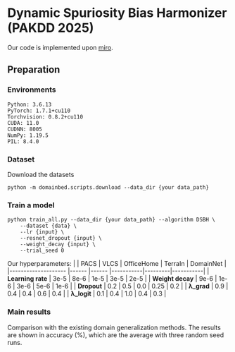 # Dynamic Spuriosity Bias Harmonizer (PAKDD 2025)
Our code is implemented upon [miro](https://github.com/khanrc/miro).

## Preparation
### Environments
```
Python: 3.6.13
PyTorch: 1.7.1+cu110
Torchvision: 0.8.2+cu110
CUDA: 11.0
CUDNN: 8005
NumPy: 1.19.5
PIL: 8.4.0
```

### Dataset
Download the datasets
```
python -m domainbed.scripts.download --data_dir {your data_path}
```

### Train a model
```
python train_all.py --data_dir {your data_path} --algorithm DSBH \
    --dataset {data} \
    --lr {input} \
    --resnet_dropout {input} \
    --weight_decay {input} \
    --trial_seed 0
```
Our hyperparameters:
|                     | PACS  | VLCS  | OfficeHome | TerraIn | DomainNet |
|-------------------- |------ |------ |-----------|---------|-----------|
| **Learning rate**   | 3e-5  | 8e-6  | 1e-5      | 3e-5    | 2e-5      |
| **Weight decay**    | 9e-6  | 1e-6  | 3e-6      | 5e-6    | 1e-6      |
| **Dropout**         | 0.2   | 0.5   | 0.0       | 0.25    | 0.2       |
| **λ_grad**         | 0.9   | 0.4   | 0.4       | 0.6     | 0.4       |
| **λ_logit**        | 0.1   | 0.4   | 1.0       | 0.4     | 0.3       |

### Main results
Comparison with the existing domain generalization methods. The results are shown in accuracy (%), which are the average with three random seed runs.

